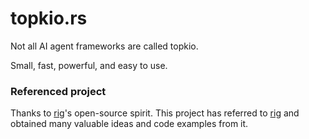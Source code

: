 # topkio.rs

Not all AI agent frameworks are called topkio.  

Small, fast, powerful, and easy to use.  


### Referenced project

Thanks to [rig](https://github.com/0xPlaygrounds/rig)'s open-source spirit. This project has referred to [rig](https://github.com/0xPlaygrounds/rig) and obtained many valuable ideas and code examples from it.